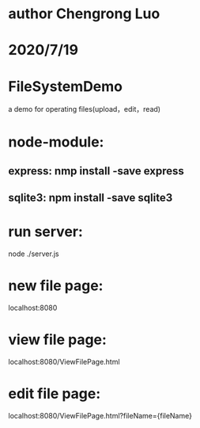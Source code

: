# author Chengrong Luo
# 2020/7/19
# FileSystemDemo
a demo for operating files(upload，edit，read)

# node-module:
## express: nmp install -save express
## sqlite3: npm install -save sqlite3

# run server:
node ./server.js

# new file page:
localhost:8080

# view file page:
localhost:8080/ViewFilePage.html

# edit file page:
localhost:8080/ViewFilePage.html?fileName={fileName}

